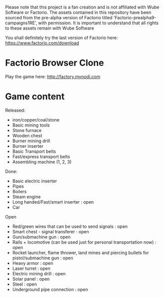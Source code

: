 Please note that this project is a fan creation and is not affiliated with Wube Software or Factorio. The assets contained in this repository have been sourced from the pre-alpha version of Factorio titled 'Factorio-prealpha9-campaigns1RE', with permission. It is important to understand that all rights to these assets remain with Wube Software

You shall definitely try the last version of Factorio here: https://www.factorio.com/download

# Factorio Browser Clone

Play the game here: http://factory.mynodi.com

# Game content

Released:
- iron/copper/coal/stone
- Basic mining tools
- Stone furnace
- Wooden chest
- Burner mining drill
- Burner inserter
- Basic Transport belts
- Fast/express transport belts
- Assembling machine (1, 2, 3)

Done:
- Basic electric inserter
- Pipes
- Boilers
- Steam engine
- Long handed/Fast/smart inserter : open
- Car

Open
- Red/green wires that can be used to send signals : open
- Smart chest - signal transferer : open
- Gun/submachine gun : open
- Rails + locomotive (can be used just for personal transportation now) : open
- Rocket launcher, flame thrower, land mines and piercing bullets for pistol/submachine gun : open
- Heavy armor : open
- Laser turret : open
- Electric mining drill : open
- Solar panel : open
- Steel : open
- Underground pipe connection : open

